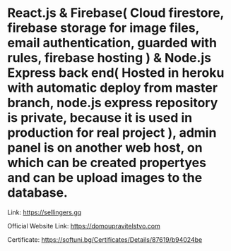 # React.js & Firebase( Cloud firestore, firebase storage for image files, email authentication, guarded with rules, firebase hosting ) & Node.js Express back end( Hosted in heroku with automatic deploy from master branch, node.js express repository is private, because it is used in production for real project ), admin panel is on another web host, on which can be created propertyes and can be upload images to the database.

Link: https://sellingers.gq

Official Website Link: https://domoupravitelstvo.com

Certificate: https://softuni.bg/Certificates/Details/87619/b94024be
